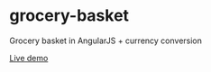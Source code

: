 # grocery-basket
Grocery basket in AngularJS + currency conversion

<a href="https://apapadak.github.io/grocery-basket/">Live demo</a>